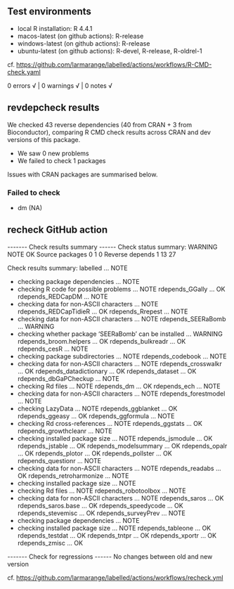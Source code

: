 ## Test environments

* local R installation: R 4.4.1
* macos-latest (on github actions): R-release
* windows-latest (on github actions): R-release
* ubuntu-latest (on github actions): R-devel, R-release, R-oldrel-1

cf. https://github.com/larmarange/labelled/actions/workflows/R-CMD-check.yaml

0 errors √ | 0 warnings √ | 0 notes √

## revdepcheck results

We checked 43 reverse dependencies (40 from CRAN + 3 from Bioconductor), comparing R CMD check results across CRAN and dev versions of this package.

 * We saw 0 new problems
 * We failed to check 1 packages

Issues with CRAN packages are summarised below.

### Failed to check

* dm (NA)


## recheck GitHub action

------- Check results summary ------
Check status summary:
                  WARNING NOTE OK
  Source packages       0    1  0
  Reverse depends       1   13 27

Check results summary:
labelled ... NOTE
* checking package dependencies ... NOTE
* checking R code for possible problems ... NOTE
rdepends_GGally ... OK
rdepends_REDCapDM ... NOTE
* checking data for non-ASCII characters ... NOTE
rdepends_REDCapTidieR ... OK
rdepends_Rrepest ... NOTE
* checking data for non-ASCII characters ... NOTE
rdepends_SEERaBomb ... WARNING
* checking whether package ‘SEERaBomb’ can be installed ... WARNING
rdepends_broom.helpers ... OK
rdepends_bulkreadr ... OK
rdepends_cesR ... NOTE
* checking package subdirectories ... NOTE
rdepends_codebook ... NOTE
* checking data for non-ASCII characters ... NOTE
rdepends_crosswalkr ... OK
rdepends_datadictionary ... OK
rdepends_dataset ... OK
rdepends_dbGaPCheckup ... NOTE
* checking Rd files ... NOTE
rdepends_dm ... OK
rdepends_ech ... NOTE
* checking data for non-ASCII characters ... NOTE
rdepends_forestmodel ... NOTE
* checking LazyData ... NOTE
rdepends_ggblanket ... OK
rdepends_ggeasy ... OK
rdepends_ggformula ... NOTE
* checking Rd cross-references ... NOTE
rdepends_ggstats ... OK
rdepends_growthcleanr ... NOTE
* checking installed package size ... NOTE
rdepends_jsmodule ... OK
rdepends_jstable ... OK
rdepends_modelsummary ... OK
rdepends_opalr ... OK
rdepends_plotor ... OK
rdepends_pollster ... OK
rdepends_questionr ... NOTE
* checking data for non-ASCII characters ... NOTE
rdepends_readabs ... OK
rdepends_retroharmonize ... NOTE
* checking installed package size ... NOTE
* checking Rd files ... NOTE
rdepends_robotoolbox ... NOTE
* checking data for non-ASCII characters ... NOTE
rdepends_saros ... OK
rdepends_saros.base ... OK
rdepends_speedycode ... OK
rdepends_stevemisc ... OK
rdepends_surveyPrev ... NOTE
* checking package dependencies ... NOTE
* checking installed package size ... NOTE
rdepends_tableone ... OK
rdepends_testdat ... OK
rdepends_tntpr ... OK
rdepends_xportr ... OK
rdepends_zmisc ... OK

------- Check for regressions ------
No changes between old and new version

cf. https://github.com/larmarange/labelled/actions/workflows/recheck.yml
